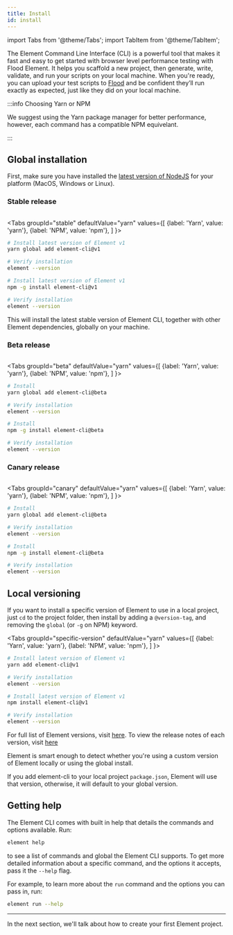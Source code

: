 ```yaml
---
title: Install
id: install
---
```


import Tabs from '@theme/Tabs';
import TabItem from '@theme/TabItem';

The Element Command Line Interface (CLI) is a powerful tool that makes it fast and easy to get started with browser level performance testing with Flood Element. It helps you scaffold a new project, then generate, write, validate, and run your scripts on your local machine. When you're ready, you can upload your test scripts to [Flood](https://flood.io) and be confident they’ll run exactly as expected, just like they did on your local machine.

:::info Choosing Yarn or NPM

We suggest using the Yarn package manager for better performance, however, each command has a compatible NPM equivelant.

:::

## Global installation

First, make sure you have installed the [latest version of NodeJS](https://nodejs.org) for your platform (MacOS, Windows or Linux).

### Stable release

<a aria-label="NPM version" href="https://www.npmjs.com/package/element-cli/">
  <img alt="" src="https://img.shields.io/npm/v/element-cli.svg?style=for-the-badge&labelColor=000000&color=6554C0"/>
</a>

<Tabs
  groupId="stable"
  defaultValue="yarn"
  values={[
    {label: 'Yarn', value: 'yarn'},
    {label: 'NPM', value: 'npm'},
  ]
}>

<TabItem value="yarn">

```bash title="yarn"
# Install latest version of Element v1
yarn global add element-cli@v1

# Verify installation
element --version
```

  </TabItem>
  <TabItem value="npm">

```bash title="npm"
# Install latest version of Element v1
npm -g install element-cli@v1

# Verify installation
element --version
```

  </TabItem>
</Tabs>

This will install the latest stable version of Element CLI, together with other Element dependencies, globally on your machine.

### Beta release

<a aria-label="Beta NPM version" href="https://www.npmjs.com/package/element-cli/">
  <img alt="" src="https://img.shields.io/npm/v/element-cli/beta.svg?style=for-the-badge&labelColor=000000"/>
</a>

<Tabs
  groupId="beta"
  defaultValue="yarn"
  values={[
    {label: 'Yarn', value: 'yarn'},
    {label: 'NPM', value: 'npm'},
  ]
}>
  <TabItem value="yarn">

```bash title="yarn"
# Install
yarn global add element-cli@beta

# Verify installation
element --version
```

  </TabItem>
  <TabItem value="npm">

```bash title="npm"
# Install
npm -g install element-cli@beta

# Verify installation
element --version
```

  </TabItem>
</Tabs>

### Canary release

<a aria-label="Canary NPM version" href="https://www.npmjs.com/package/element-cli/">
  <img alt="" src="https://img.shields.io/npm/v/element-cli/canary.svg?style=for-the-badge&labelColor=000000"/>
</a>

<Tabs
  groupId="canary"
  defaultValue="yarn"
  values={[
    {label: 'Yarn', value: 'yarn'},
    {label: 'NPM', value: 'npm'},
  ]
}>
  <TabItem value="yarn">

```bash title="yarn"
# Install
yarn global add element-cli@beta

# Verify installation
element --version
```

  </TabItem>
  <TabItem value="npm">

```bash title="npm"
# Install
npm -g install element-cli@beta

# Verify installation
element --version
```

  </TabItem>
</Tabs>

## Local versioning

If you want to install a specific version of Element to use in a local project, just `cd` to the project folder, then install by adding a `@version-tag`, and removing the `global` (or `-g` on NPM) keyword.

<Tabs
  groupId="specific-version"
  defaultValue="yarn"
  values={[
    {label: 'Yarn', value: 'yarn'},
    {label: 'NPM', value: 'npm'},
  ]
}>
  <TabItem value="yarn">

```bash title="yarn"
# Install latest version of Element v1
yarn add element-cli@v1

# Verify installation
element --version
```

  </TabItem>
  <TabItem value="npm">

```bash title="npm"
# Install latest version of Element v1
npm install element-cli@v1

# Verify installation
element --version
```

  </TabItem>
</Tabs>

For full list of Element versions, visit [here](https://www.npmjs.com/package/@flood/element-cli?activeTab=versions).
To view the release notes of each version, visit [here](https://element.flood.io/docs/next/start/changelog)

Element is smart enough to detect whether you're using a custom version of Element locally or using the global install.

If you add element-cli to your local project `package.json`, Element will use that version, otherwise, it will default to your global version.

## Getting help

The Element CLI comes with built in help that details the commands and options available. Run:

```bash
element help
```

to see a list of commands and global the Element CLI supports. To get more detailed information about a specific command, and the options it accepts, pass it the `--help` flag.

For example, to learn more about the `run` command and the options you can pass in, run:

```bash
element run --help
```

---

In the next section, we'll talk about how to create your first Element project.

[NodeJS]: https://nodejs.org
